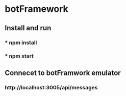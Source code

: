 # botFramework

## Install and run 
### * npm install 
### * npm start

## Connecet to botFramwork emulator
### http://localhost:3005/api/messages

